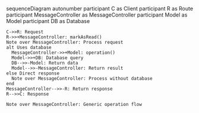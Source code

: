 sequenceDiagram
    autonumber
    participant C as Client
    participant R as Route
    participant MessageController as MessageController
    participant Model as Model
    participant DB as Database
    
    C->>R: Request
    R->>+MessageController: markAsRead()
    Note over MessageController: Process request
    alt Uses database
      MessageController->>+Model: operation()
      Model->>+DB: Database query
      DB-->>-Model: Return data
      Model-->>-MessageController: Return result
    else Direct response
      Note over MessageController: Process without database
    end
    MessageController-->>-R: Return response
    R-->>C: Response
    
    Note over MessageController: Generic operation flow
  